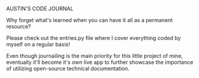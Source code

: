 AUSTIN'S CODE JOURNAL

Why forget what's learned when you can have it all as a permanent resource?

Please check out the entries.py file where I cover everything coded by myself on a regular basis!

Even though journailing is the main priority for this little project of mine, eventually it'll become it's own live app to further showcase the importance of utilizing open-source technical documentation.
